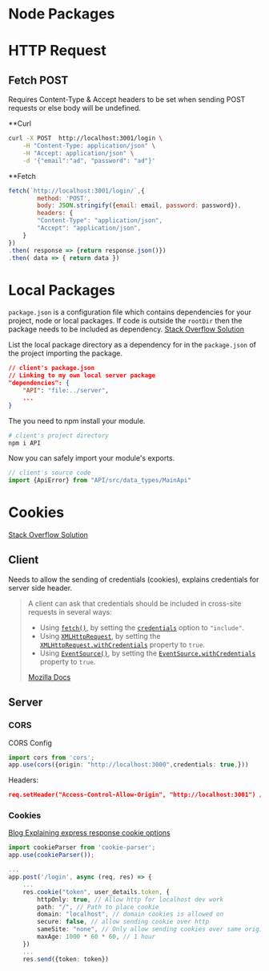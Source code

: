 # Node Packages

# HTTP Request

## Fetch POST
Requires Content-Type & Accept headers to be set when sending POST requests or else body will be undefined.

**Curl
```sh
curl -X POST  http://localhost:3001/login \
	-H "Content-Type: application/json" \
	-H "Accept: application/json" \
	-d '{"email":"ad", "password": "ad"}'
```

**Fetch
```js
fetch(`http://localhost:3001/login/`,{
		method: 'POST',
		body: JSON.stringify({email: email, password: password}),
		headers: {
		"Content-Type": "application/json",
		"Accept": "application/json",
	}
})
.then( response => {return response.json()})
.then( data => { return data })
```

# Local Packages
`package.json` is a configuration file which contains dependencies for your project, node or local packages. If code is outside the `rootDir` then the package needs to be included as dependency. 
[Stack Overflow Solution ](https://stackoverflow.com/questions/53716244/how-to-create-a-local-module-in-typescript)

List the local package directory as a dependency for in the `package.json` of the project importing the package.
```json
// client's package.json
// Linking to my own local server package
"dependencies": {
	"API": "file:../server",
	...
}
```

The you need to npm install your module.
```sh
# client's project directory
npm i API
```

Now you can safely import your module's exports.
```ts
// client's source code
import {ApiError} from "API/src/data_types/MainApi"
```

# Cookies
[Stack Overflow Solution](https://stackoverflow.com/questions/46288437/set-cookies-for-cross-origin-requests)

## Client
Needs to allow the sending of credentials (cookies), explains credentials for server side header.

> A client can ask that credentials should be included in cross-site requests in several ways:
 >- Using [`fetch()`](https://developer.mozilla.org/en-US/docs/Web/API/Window/fetch), by setting the [`credentials`](https://developer.mozilla.org/en-US/docs/Web/API/RequestInit#credentials) option to `"include"`.
> - Using [`XMLHttpRequest`](https://developer.mozilla.org/en-US/docs/Web/API/XMLHttpRequest), by setting the [`XMLHttpRequest.withCredentials`](https://developer.mozilla.org/en-US/docs/Web/API/XMLHttpRequest/withCredentials) property to `true`.
> - Using [`EventSource()`](https://developer.mozilla.org/en-US/docs/Web/API/EventSource), by setting the [`EventSource.withCredentials`](https://developer.mozilla.org/en-US/docs/Web/API/EventSource/withCredentials) property to `true`.
>
> [Mozilla Docs](https://developer.mozilla.org/en-US/docs/Web/HTTP/Headers/Access-Control-Allow-Credentials)
## Server
### CORS
CORS Config
```ts
import cors from 'cors';
app.use(cors({origin: "http://localhost:3000",credentials: true,}))

```
Headers:
```json
req.setHeader("Access-Control-Allow-Origin", "http://localhost:3001") // Client side host with http protocol specified
```

### Cookies
[Blog Explaining express response cookie options](https://dev.to/alexmercedcoder/expressjs-handling-cross-origin-cookies-38l9)

```ts
import cookieParser from 'cookie-parser';
app.use(cookieParser());

...
app.post('/login', async (req, res) => {
	...
	res.cookie("token", user_details.token, {
		httpOnly: true, // Allow http for localhost dev work
		path: "/", // Path to place cookie
		domain: "localhost", // domain cookies is allowed on
		secure: false, // allow sending cookie over http
		sameSite: "none", // Only allow sending cookies over same origin
		maxAge: 1000 * 60 * 60, // 1 hour
	})
	...
	res.send({token: token})
```
